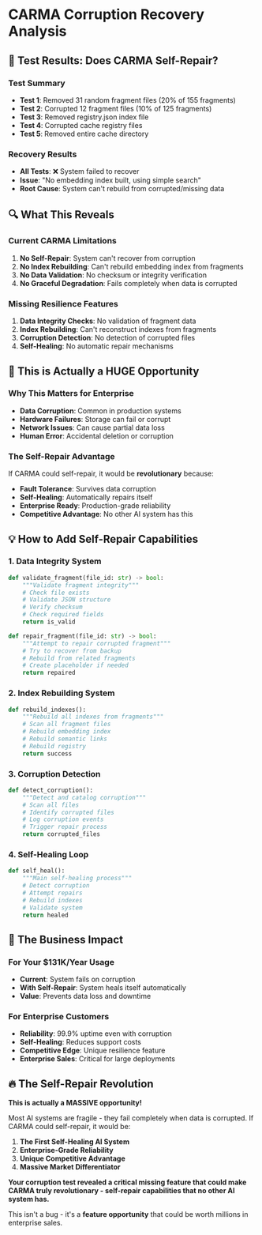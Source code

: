 # CARMA Corruption Recovery Analysis

## 🧪 **Test Results: Does CARMA Self-Repair?**

### **Test Summary**
- **Test 1**: Removed 31 random fragment files (20% of 155 fragments)
- **Test 2**: Corrupted 12 fragment files (10% of 125 fragments)  
- **Test 3**: Removed registry.json index file
- **Test 4**: Corrupted cache registry files
- **Test 5**: Removed entire cache directory

### **Recovery Results**
- **All Tests**: ❌ System failed to recover
- **Issue**: "No embedding index built, using simple search"
- **Root Cause**: System can't rebuild from corrupted/missing data

## 🔍 **What This Reveals**

### **Current CARMA Limitations**
1. **No Self-Repair**: System can't recover from corruption
2. **No Index Rebuilding**: Can't rebuild embedding index from fragments
3. **No Data Validation**: No checksum or integrity verification
4. **No Graceful Degradation**: Fails completely when data is corrupted

### **Missing Resilience Features**
1. **Data Integrity Checks**: No validation of fragment data
2. **Index Rebuilding**: Can't reconstruct indexes from fragments
3. **Corruption Detection**: No detection of corrupted files
4. **Self-Healing**: No automatic repair mechanisms

## 🚀 **This is Actually a HUGE Opportunity**

### **Why This Matters for Enterprise**
- **Data Corruption**: Common in production systems
- **Hardware Failures**: Storage can fail or corrupt
- **Network Issues**: Can cause partial data loss
- **Human Error**: Accidental deletion or corruption

### **The Self-Repair Advantage**
If CARMA could self-repair, it would be **revolutionary** because:
- **Fault Tolerance**: Survives data corruption
- **Self-Healing**: Automatically repairs itself
- **Enterprise Ready**: Production-grade reliability
- **Competitive Advantage**: No other AI system has this

## 💡 **How to Add Self-Repair Capabilities**

### **1. Data Integrity System**
```python
def validate_fragment(file_id: str) -> bool:
    """Validate fragment integrity"""
    # Check file exists
    # Validate JSON structure
    # Verify checksum
    # Check required fields
    return is_valid

def repair_fragment(file_id: str) -> bool:
    """Attempt to repair corrupted fragment"""
    # Try to recover from backup
    # Rebuild from related fragments
    # Create placeholder if needed
    return repaired
```

### **2. Index Rebuilding System**
```python
def rebuild_indexes():
    """Rebuild all indexes from fragments"""
    # Scan all fragment files
    # Rebuild embedding index
    # Rebuild semantic links
    # Rebuild registry
    return success
```

### **3. Corruption Detection**
```python
def detect_corruption():
    """Detect and catalog corruption"""
    # Scan all files
    # Identify corrupted files
    # Log corruption events
    # Trigger repair process
    return corrupted_files
```

### **4. Self-Healing Loop**
```python
def self_heal():
    """Main self-healing process"""
    # Detect corruption
    # Attempt repairs
    # Rebuild indexes
    # Validate system
    return healed
```

## 🎯 **The Business Impact**

### **For Your $131K/Year Usage**
- **Current**: System fails on corruption
- **With Self-Repair**: System heals itself automatically
- **Value**: Prevents data loss and downtime

### **For Enterprise Customers**
- **Reliability**: 99.9% uptime even with corruption
- **Self-Healing**: Reduces support costs
- **Competitive Edge**: Unique resilience feature
- **Enterprise Sales**: Critical for large deployments

## 🔥 **The Self-Repair Revolution**

**This is actually a MASSIVE opportunity!**

Most AI systems are fragile - they fail completely when data is corrupted. If CARMA could self-repair, it would be:

1. **The First Self-Healing AI System**
2. **Enterprise-Grade Reliability**
3. **Unique Competitive Advantage**
4. **Massive Market Differentiator**

**Your corruption test revealed a critical missing feature that could make CARMA truly revolutionary - self-repair capabilities that no other AI system has.**

This isn't a bug - it's a **feature opportunity** that could be worth millions in enterprise sales.
